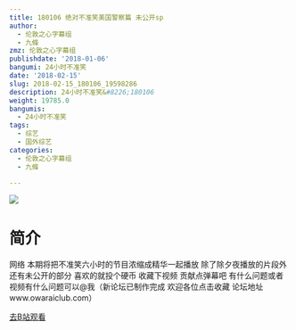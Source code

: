 ```yaml
---
title: 180106 绝对不准笑美国警察篇 未公开sp
author:
  - 伦敦之心字幕组
  - 九條
zmz: 伦敦之心字幕组
publishdate: '2018-01-06'
bangumi: 24小时不准笑
date: '2018-02-15'
slug: 2018-02-15_180106_19598286
description: 24小时不准笑&#8226;180106
weight: 19785.0
bangumis:
  - 24小时不准笑
tags:
  - 综艺
  - 国外综艺
categories:
  - 伦敦之心字幕组
  - 九條

---
```

![](NA)
# 简介  
网络
本期将把不准笑六小时的节目浓缩成精华一起播放 除了除夕夜播放的片段外 还有未公开的部分 喜欢的就投个硬币 收藏下视频 贡献点弹幕吧 有什么问题或者视频有什么问题可以@我（新论坛已制作完成 欢迎各位点击收藏 论坛地址www.owaraiclub.com）  

[去B站观看](https://www.bilibili.com/video/av19598286/)
 

